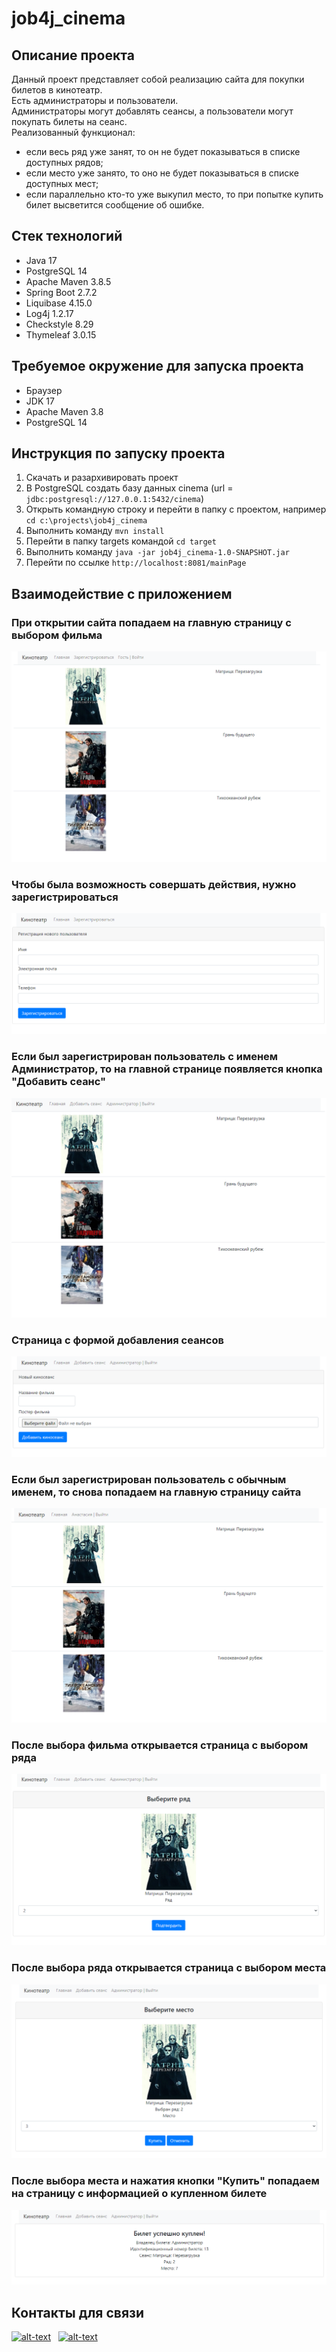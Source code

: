 # job4j_cinema

## Описание проекта
Данный проект представляет собой реализацию сайта для покупки билетов в кинотеатр.  
Есть администраторы и пользователи.  
Администраторы могут добавлять сеансы, а пользователи могут покупать билеты на сеанс.  
Реализованный функционал:
* если весь ряд уже занят, то он не будет показываться в списке доступных рядов;
* если место уже занято, то оно не будет показываться в списке доступных мест;
* если параллельно кто-то уже выкупил место, то при попытке купить билет высветится сообщение об ошибке.

## Стек технологий
* Java 17
* PostgreSQL 14
* Apache Maven 3.8.5
* Spring Boot 2.7.2
* Liquibase 4.15.0
* Log4j 1.2.17
* Checkstyle 8.29
* Thymeleaf 3.0.15

## Требуемое окружение для запуска проекта
* Браузер
* JDK 17
* Apache Maven 3.8
* PostgreSQL 14

## Инструкция по запуску проекта
1) Скачать и разархивировать проект
2) В PostgreSQL создать базу данных cinema (url = `jdbc:postgresql://127.0.0.1:5432/cinema`)
3) Открыть командную строку и перейти в папку с проектом, например `cd c:\projects\job4j_cinema`
4) Выполнить команду `mvn install`
5) Перейти в папку targets командой `cd target`
6) Выполнить команду `java -jar job4j_cinema-1.0-SNAPSHOT.jar`
7) Перейти по ссылке `http://localhost:8081/mainPage`

## Взаимодействие с приложением

### При открытии сайта попадаем на главную страницу с выбором фильма
![img.png](img/Main_guest.png)

### Чтобы была возможность совершать действия, нужно зарегистрироваться
![img.png](img/Register_page.png)

### Если был зарегистрирован пользователь с именем Администратор, то на главной странице появляется кнопка "Добавить сеанс"
![img.png](img/Main_admin.png)

### Страница с формой добавления сеансов
![img.png](img/Add_session.png)

### Если был зарегистрирован пользователь с обычным именем, то снова попадаем на главную страницу сайта
![img.png](img/Main_user.png)

### После выбора фильма открывается страница с выбором ряда
![img.png](img/Row_selection_page.png)

### После выбора ряда открывается страница с выбором места
![img.png](img/Cell_selection_page.png)

### После выбора места и нажатия кнопки "Купить" попадаем на страницу с информацией о купленном билете
![img.png](img/Successful_purchase.png)

## Контакты для связи
[![alt-text](https://img.shields.io/badge/-telegram-grey?style=flat&logo=telegram&logoColor=white)](https://t.me/mr_bond_63)&nbsp;&nbsp;
[![alt-text](https://img.shields.io/badge/@%20email-005FED?style=flat&logo=mail&logoColor=white)](mailto:denfort50@yandex.ru)&nbsp;&nbsp;